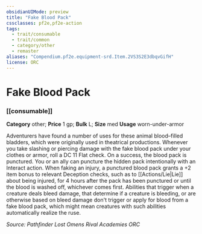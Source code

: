 ```yaml
---
obsidianUIMode: preview
title: "Fake Blood Pack"
cssclasses: pf2e,pf2e-action
tags:
  - trait/consumable
  - trait/common
  - category/other
  - remaster
aliases: "Compendium.pf2e.equipment-srd.Item.2VS3S2E3dbqvGifH"
license: ORC
---
```

# Fake Blood Pack

### [[consumable]]

**Category** other; 
**Price** 1 gp; 
**Bulk** L; **Size** med
**Usage** worn-under-armor

Adventurers have found a number of uses for these animal blood–filled bladders, which were originally used in theatrical productions. Whenever you take slashing or piercing damage with the fake blood pack under your clothes or armor, roll a DC 11 Flat check. On a success, the blood pack is punctured. You or an ally can puncture the hidden pack intentionally with an Interact action. When faking an injury, a punctured blood pack grants a +2 item bonus to relevant Deception checks, such as to [[Actions/Lie|Lie]] about being injured, for 4 hours after the pack has been punctured or until the blood is washed off, whichever comes first. Abilities that trigger when a creature deals bleed damage, that determine if a creature is bleeding, or are otherwise based on bleed damage don't trigger or apply for blood from a fake blood pack, which might mean creatures with such abilities automatically realize the ruse.

*Source: Pathfinder Lost Omens Rival Academies*
*ORC*